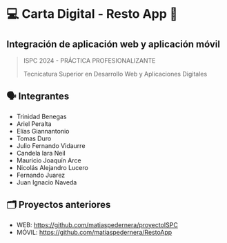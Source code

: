 # 💻 Carta Digital - Resto App 📱
## Integración de aplicación web y aplicación móvil
> ISPC 2024 - PRÁCTICA PROFESIONALIZANTE
>
> Tecnicatura Superior en Desarrollo Web y Aplicaciones Digitales

## 🗣️ Integrantes
- Trinidad Benegas
- Ariel Peralta
- Elías Giannantonio
- Tomas Duro
- Julio Fernando Vidaurre
- Candela Iara Neil
- Mauricio Joaquín Arce
- Nicolás Alejandro Lucero
- Fernando Juarez
- Juan Ignacio Naveda

## 🗂️ Proyectos anteriores
- WEB: https://github.com/matiaspedernera/proyectoISPC
- MÓVIL: https://github.com/matiaspedernera/RestoApp
